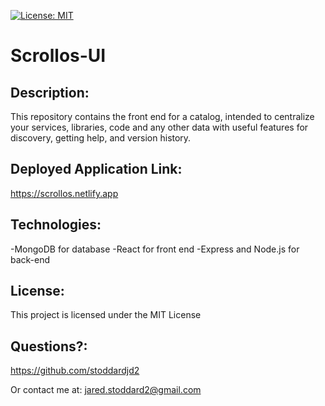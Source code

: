 [![License: MIT](https://img.shields.io/badge/License-MIT-yellow.svg)](https://opensource.org/licenses/MIT)

# Scrollos-UI

## Description: 
This repository contains the front end for a catalog, intended to centralize your services, libraries, code and any other data with useful features for discovery, getting help, and version history.

## Deployed Application Link:
https://scrollos.netlify.app

## Technologies:
-MongoDB for database
-React for front end
-Express and Node.js for back-end

## License: 
This project is licensed under the MIT License 
## Questions?: 
https://github.com/stoddardjd2

Or contact me at: jared.stoddard2@gmail.com
